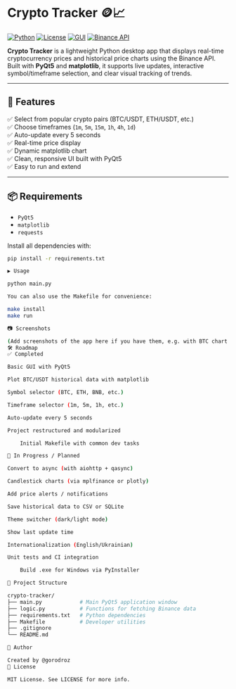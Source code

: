 # Crypto Tracker 🪙📈

[![Python](https://img.shields.io/badge/python-3.10+-blue.svg)](https://www.python.org)
[![License](https://img.shields.io/badge/license-MIT-green.svg)](LICENSE)
[![GUI](https://img.shields.io/badge/built%20with-PyQt5-orange)](https://riverbankcomputing.com/software/pyqt/intro)
[![Binance API](https://img.shields.io/badge/API-Binance-yellow.svg)](https://binance-docs.github.io/apidocs/spot/en/)

**Crypto Tracker** is a lightweight Python desktop app that displays real-time cryptocurrency prices and historical price charts using the Binance API.  
Built with **PyQt5** and **matplotlib**, it supports live updates, interactive symbol/timeframe selection, and clear visual tracking of trends.

---

## 🚀 Features

✅ Select from popular crypto pairs (BTC/USDT, ETH/USDT, etc.)  
✅ Choose timeframes (`1m`, `5m`, `15m`, `1h`, `4h`, `1d`)  
✅ Auto-update every 5 seconds  
✅ Real-time price display  
✅ Dynamic matplotlib chart  
✅ Clean, responsive UI built with PyQt5  
✅ Easy to run and extend

---

## 📦 Requirements

- `PyQt5`
- `matplotlib`
- `requests`

Install all dependencies with:

```bash
pip install -r requirements.txt

▶️ Usage

python main.py

You can also use the Makefile for convenience:

make install
make run

📷 Screenshots

(Add screenshots of the app here if you have them, e.g. with BTC chart and GUI visible)
🛠️ Roadmap
✅ Completed

Basic GUI with PyQt5

Plot BTC/USDT historical data with matplotlib

Symbol selector (BTC, ETH, BNB, etc.)

Timeframe selector (1m, 5m, 1h, etc.)

Auto-update every 5 seconds

Project restructured and modularized

    Initial Makefile with common dev tasks

🧭 In Progress / Planned

Convert to async (with aiohttp + qasync)

Candlestick charts (via mplfinance or plotly)

Add price alerts / notifications

Save historical data to CSV or SQLite

Theme switcher (dark/light mode)

Show last update time

Internationalization (English/Ukrainian)

Unit tests and CI integration

    Build .exe for Windows via PyInstaller

📂 Project Structure

crypto-tracker/
├── main.py            # Main PyQt5 application window
├── logic.py           # Functions for fetching Binance data
├── requirements.txt   # Python dependencies
├── Makefile           # Developer utilities
├── .gitignore
└── README.md

👤 Author

Created by @gorodroz
📄 License

MIT License. See LICENSE for more info.